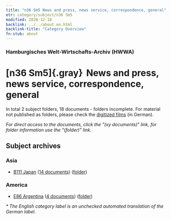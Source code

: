 ```yaml
---
title: "n36 Sm5 News and press, news service, correspondence, general"
etr: category/subject/n36 Sm5
modified: 2020-12-18
backlink: ../../about.en.html
backlink-title: "Category Overview"
fn-stub: about
---
```


### Hamburgisches Welt-Wirtschafts-Archiv (HWWA)
# [n36 Sm5]{.gray}&#8201; News and press, news service, correspondence, general&#160; 





In total 2 subject folders, 18 documents - folders incomplete.
For material not published as folders, please check the [digitized films](/film/h1_sh) (in German).

_For direct access to the documents, click the "(xy documents)" link, for folder information use the "(folder)" link._

## Subject archives



### Asia

- [B111 Japan](../../../geo/about.en.html#B111) (<a href="https://dfg-viewer.de/show/?tx_dlf[id]=https://pm20.zbw.eu/mets/sh/1412xx/141272/1457xx/145712/public.mets.en.xml" target="_blank">14 documents</a>) ([folder](http://purl.org/pressemappe20/folder/sh/141272,145712))

### America

- [E86 Argentina](../../../geo/about.en.html#E86) (<a href="https://dfg-viewer.de/show/?tx_dlf[id]=https://pm20.zbw.eu/mets/sh/1416xx/141692/1457xx/145712/public.mets.en.xml" target="_blank">4 documents</a>) ([folder](http://purl.org/pressemappe20/folder/sh/141692,145712))


_* The English category label is an unchecked automated translation of the German label._

